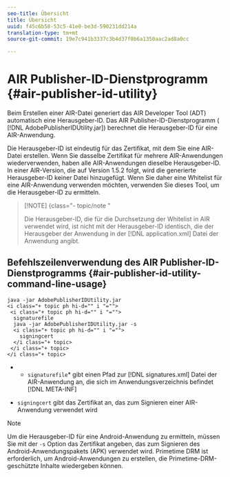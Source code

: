 ```yaml
---
seo-title: Übersicht
title: Übersicht
uuid: f45c6b58-53c5-41e0-be3d-590231dd214a
translation-type: tm+mt
source-git-commit: 19e7c941b3337c3b4d37f0b6a1350aac2ad8a0cc

---
```



# AIR Publisher-ID-Dienstprogramm {#air-publisher-id-utility}

Beim Erstellen einer AIR-Datei generiert das AIR Developer Tool (ADT) automatisch eine Herausgeber-ID. Das AIR Publisher-ID-Dienstprogramm ( [!DNL AdobePublisherIDUtility.jar]) berechnet die Herausgeber-ID für eine AIR-Anwendung.

Die Herausgeber-ID ist eindeutig für das Zertifikat, mit dem Sie eine AIR-Datei erstellen. Wenn Sie dasselbe Zertifikat für mehrere AIR-Anwendungen wiederverwenden, haben alle AIR-Anwendungen dieselbe Herausgeber-ID. In einer AIR-Version, die auf Version 1.5.2 folgt, wird die generierte Herausgeber-ID keiner Datei hinzugefügt. Wenn Sie daher eine Whitelist für eine AIR-Anwendung verwenden möchten, verwenden Sie dieses Tool, um die Herausgeber-ID zu ermitteln.

>[!NOTE] {class=&quot;- topic/note &quot;
>
>Die Herausgeber-ID, die für die Durchsetzung der Whitelist in AIR verwendet wird, ist nicht mit der Herausgeber-ID identisch, die der Herausgeber der Anwendung in der [!DNL application.xml] Datei der Anwendung angibt.

## Befehlszeilenverwendung des AIR Publisher-ID-Dienstprogramms {#air-publisher-id-utility-command-line-usage}

```
java -jar AdobePublisherIDUtility.jar 
<i class="+ topic ph hi-d="" i "="">
 <i class="+ topic ph hi-d="" i "="">
  signaturefile 
  java -jar AdobePublisherIDUtility.jar -s 
  <i class="+ topic ph hi-d="" i "="">
    signingcert
  </i class="+ topic>
 </i class="+ topic>
</i class="+ topic>
```

* 
   * `signaturefile`* gibt einen Pfad zur [!DNL signatures.xml] Datei der AIR-Anwendung an, die sich im Anwendungsverzeichnis befindet [!DNL META-INF]

* `signingcert` gibt das Zertifikat an, das zum Signieren einer AIR-Anwendung verwendet wird

>[!NOTE]
>
>Um die Herausgeber-ID für eine Android-Anwendung zu ermitteln, müssen Sie mit der `-s` Option das Zertifikat angeben, das zum Signieren des Android-Anwendungspakets (APK) verwendet wird. Primetime DRM ist erforderlich, um Android-Anwendungen zu erstellen, die Primetime-DRM-geschützte Inhalte wiedergeben können.